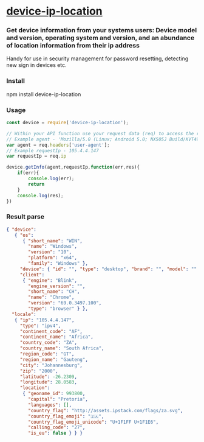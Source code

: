 # [device-ip-location](https://www.npmjs.com/package/device-ip-location)

### Get device information from your systems users: Device model and version, operating system and version, and an abundance of location information from their ip address

Handy for use in security management for password resetting, detecting new sign in devices etc.

### Install

npm install device-ip-location 

### Usage

```js
const device = require('device-ip-location');

// Within your API function use your request data (req) to access the required parameters
// Example agent - 'Mozilla/5.0 (Linux; Android 5.0; NX505J Build/KVT49L) AppleWebKit/537.36 (KHTML, like Gecko) Chrome/43.0.2357.78 Mobile Safari/537.36';
var agent = req.headers['user-agent'];
// Example requestIp - 105.4.4.147
var requestIp = req.ip

device.getInfo(agent,requestIp,function(err,res){
    if(err){
        console.log(err);
        return
    } 
    console.log(res);
})

```

### Result parse

```json
{ "device":
   { "os":
      { "short_name": "WIN",
        "name": "Windows",
        "version": "10",
        "platform": "x64",
        "family": "Windows" },
     "device": { "id": "", "type": "desktop", "brand": "", "model": "" },
     "client":
      { "engine": "Blink",
        "engine_version": "",
        "short_name": "CH",
        "name": "Chrome",
        "version": "69.0.3497.100",
        "type": "browser" } },
  "locale":
   { "ip": "105.4.4.147",
     "type": "ipv4",
     "continent_code": "AF",
     "continent_name": "Africa",
     "country_code": "ZA",
     "country_name": "South Africa",
     "region_code": "GT",
     "region_name": "Gauteng",
     "city": "Johannesburg",
     "zip": "2000",
     "latitude": -26.2309,
     "longitude": 28.0583,
     "location":
      { "geoname_id": 993800,
        "capital": "Pretoria",
        "languages": [],
        "country_flag": "http://assets.ipstack.com/flags/za.svg",
        "country_flag_emoji": "🇿🇦",
        "country_flag_emoji_unicode": "U+1F1FF U+1F1E6",
        "calling_code": "27",
        "is_eu": false } } }

```